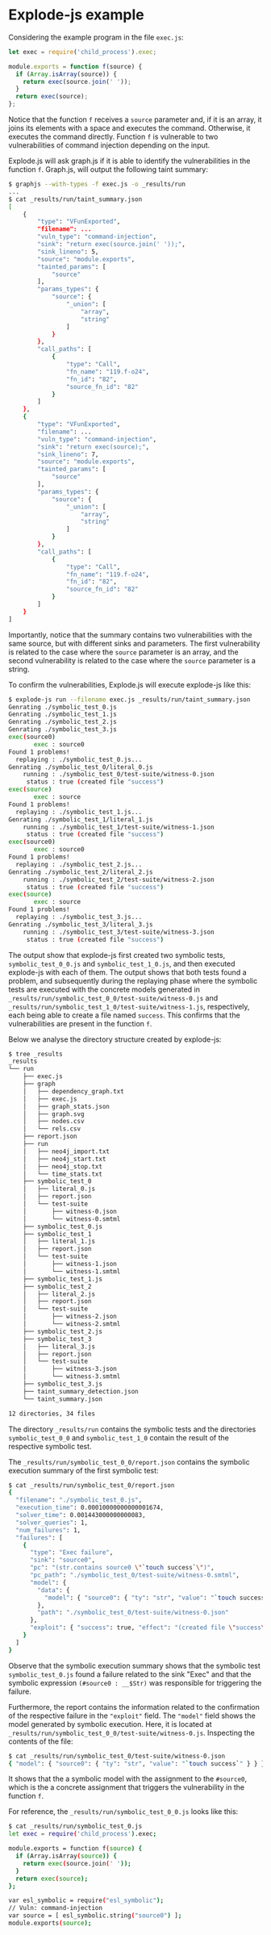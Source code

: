 # Explode-js example

Considering the example program in the file `exec.js`:

```javascript
let exec = require('child_process').exec;

module.exports = function f(source) {
  if (Array.isArray(source)) {
    return exec(source.join(' '));
  }
  return exec(source);
};
```

Notice that the function `f` receives a `source` parameter and, if it is an
array, it joins its elements with a space and executes the command.
Otherwise, it executes the command directly. Function `f` is vulnerable to
two vulnerabilities of command injection depending on the input.

Explode.js will ask graph.js if it is able to identify the vulnerabilities
in the function `f`. Graph.js, will output the following taint summary:

```sh
$ graphjs --with-types -f exec.js -o _results/run
...
$ cat _results/run/taint_summary.json
[
    {
        "type": "VFunExported",
        "filename": ...
        "vuln_type": "command-injection",
        "sink": "return exec(source.join(' '));",
        "sink_lineno": 5,
        "source": "module.exports",
        "tainted_params": [
            "source"
        ],
        "params_types": {
            "source": {
                "_union": [
                    "array",
                    "string"
                ]
            }
        },
        "call_paths": [
            {
                "type": "Call",
                "fn_name": "119.f-o24",
                "fn_id": "82",
                "source_fn_id": "82"
            }
        ]
    },
    {
        "type": "VFunExported",
        "filename": ...
        "vuln_type": "command-injection",
        "sink": "return exec(source);",
        "sink_lineno": 7,
        "source": "module.exports",
        "tainted_params": [
            "source"
        ],
        "params_types": {
            "source": {
                "_union": [
                    "array",
                    "string"
                ]
            }
        },
        "call_paths": [
            {
                "type": "Call",
                "fn_name": "119.f-o24",
                "fn_id": "82",
                "source_fn_id": "82"
            }
        ]
    }
]
```

Importantly, notice that the summary contains two vulnerabilities with the
same source, but with different sinks and parameters. The first vulnerability
is related to the case where the `source` parameter is an array, and the second
vulnerability is related to the case where the `source` parameter is a string.

To confirm the vulnerabilities, Explode.js will execute explode-js like this:

```sh
$ explode-js run --filename exec.js _results/run/taint_summary.json
Genrating ./symbolic_test_0.js
Genrating ./symbolic_test_1.js
Genrating ./symbolic_test_2.js
Genrating ./symbolic_test_3.js
exec(source0)
       exec : source0
Found 1 problems!
  replaying : ./symbolic_test_0.js...
Genrating ./symbolic_test_0/literal_0.js
    running : ./symbolic_test_0/test-suite/witness-0.json
     status : true (created file "success")
exec(source)
       exec : source
Found 1 problems!
  replaying : ./symbolic_test_1.js...
Genrating ./symbolic_test_1/literal_1.js
    running : ./symbolic_test_1/test-suite/witness-1.json
     status : true (created file "success")
exec(source0)
       exec : source0
Found 1 problems!
  replaying : ./symbolic_test_2.js...
Genrating ./symbolic_test_2/literal_2.js
    running : ./symbolic_test_2/test-suite/witness-2.json
     status : true (created file "success")
exec(source)
       exec : source
Found 1 problems!
  replaying : ./symbolic_test_3.js...
Genrating ./symbolic_test_3/literal_3.js
    running : ./symbolic_test_3/test-suite/witness-3.json
     status : true (created file "success")
```

The output show that explode-js first created two symbolic tests, `symbolic_test_0_0.js`
and `symbolic_test_1_0.js`, and then executed explode-js with each of them. The output
shows that both tests found a problem, and subsequently during the replaying phase
where the symbolic tests are executed with the concrete models generated in
`_results/run/symbolic_test_0_0/test-suite/witness-0.js` and `_results/run/symbolic_test_1_0/test-suite/witness-1.js`,
respectively, each being able to create a file named `success`. This confirms that
the vulnerabilities are present in the function `f`.

Below we analyse the directory structure created by explode-js:

```sh
$ tree _results
_results
└── run
    ├── exec.js
    ├── graph
    │   ├── dependency_graph.txt
    │   ├── exec.js
    │   ├── graph_stats.json
    │   ├── graph.svg
    │   ├── nodes.csv
    │   └── rels.csv
    ├── report.json
    ├── run
    │   ├── neo4j_import.txt
    │   ├── neo4j_start.txt
    │   ├── neo4j_stop.txt
    │   └── time_stats.txt
    ├── symbolic_test_0
    │   ├── literal_0.js
    │   ├── report.json
    │   └── test-suite
    │       ├── witness-0.json
    │       └── witness-0.smtml
    ├── symbolic_test_0.js
    ├── symbolic_test_1
    │   ├── literal_1.js
    │   ├── report.json
    │   └── test-suite
    │       ├── witness-1.json
    │       └── witness-1.smtml
    ├── symbolic_test_1.js
    ├── symbolic_test_2
    │   ├── literal_2.js
    │   ├── report.json
    │   └── test-suite
    │       ├── witness-2.json
    │       └── witness-2.smtml
    ├── symbolic_test_2.js
    ├── symbolic_test_3
    │   ├── literal_3.js
    │   ├── report.json
    │   └── test-suite
    │       ├── witness-3.json
    │       └── witness-3.smtml
    ├── symbolic_test_3.js
    ├── taint_summary_detection.json
    └── taint_summary.json

12 directories, 34 files
```

The directory `_results/run` contains the symbolic tests and the directories
`symbolic_test_0_0` and `symbolic_test_1_0` contain the result of the respective
symbolic test.

The `_results/run/symbolic_test_0_0/report.json` contains the symbolic
execution summary of the first symbolic test:

```sh
$ cat _results/run/symbolic_test_0/report.json
{
  "filename": "./symbolic_test_0.js",
  "execution_time": 0.00010000000000001674,
  "solver_time": 0.001443000000000083,
  "solver_queries": 1,
  "num_failures": 1,
  "failures": [
    {
      "type": "Exec failure",
      "sink": "source0",
      "pc": "(str.contains source0 \"`touch success`\")",
      "pc_path": "./symbolic_test_0/test-suite/witness-0.smtml",
      "model": {
        "data": {
          "model": { "source0": { "ty": "str", "value": "`touch success`" } }
        },
        "path": "./symbolic_test_0/test-suite/witness-0.json"
      },
      "exploit": { "success": true, "effect": "(created file \"success\")" }
    }
  ]
}
```

Observe that the symbolic execution summary shows that the symbolic test
`symbolic_test_0.js` found a failure related to the sink "Exec" and that
the symbolic expression `(#source0 : __$Str)` was responsible for triggering
the failure.

Furthermore, the report contains the information related to the confirmation
of the respective failure in the `"exploit"` field.
The `"model"` field shows the model generated by symbolic execution. Here, it is
located at `_results/run/symbolic_test_0_0/test-suite/witness-0.js`.
Inspecting the contents of the file:

```sh
$ cat _results/run/symbolic_test_0/test-suite/witness-0.json
{ "model": { "source0": { "ty": "str", "value": "`touch success`" } } }
```

It shows that the a symbolic model with the assignment to the `#source0`,
which is the a concrete assignment that triggers the vulnerability in the
function `f`.

For reference, the `_results/run/symbolic_test_0_0.js` looks like this:

```sh
$ cat _results/run/symbolic_test_0.js
let exec = require('child_process').exec;

module.exports = function f(source) {
  if (Array.isArray(source)) {
    return exec(source.join(' '));
  }
  return exec(source);
};

var esl_symbolic = require("esl_symbolic");
// Vuln: command-injection
var source = [ esl_symbolic.string("source0") ];
module.exports(source);
```

